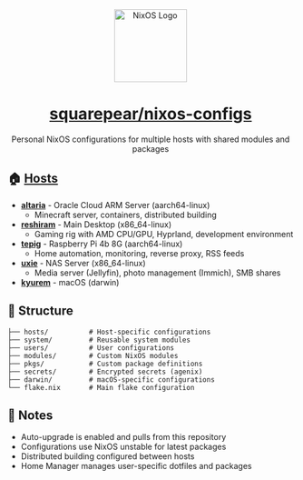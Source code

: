 <div align="center">
    <img src="https://raw.githubusercontent.com/NixOS/nixos-artwork/master/logo/nix-snowflake-colours.svg" width="128" height="128" alt="NixOS Logo">
    <h1><a href="https://github.com/squarepear/nixos-configs">squarepear/nixos-configs</a></h1>
    <p>Personal NixOS configurations for multiple hosts with shared modules and packages</p>
</div>

## 🏠 [Hosts](./hosts/)

- [**altaria**](./hosts/altaria/) - Oracle Cloud ARM Server (aarch64-linux)
  - Minecraft server, containers, distributed building
- [**reshiram**](./hosts/reshiram/) - Main Desktop (x86_64-linux)
  - Gaming rig with AMD CPU/GPU, Hyprland, development environment
- [**tepig**](./hosts/tepig/) - Raspberry Pi 4b 8G (aarch64-linux)
  - Home automation, monitoring, reverse proxy, RSS feeds
- [**uxie**](./hosts/uxie/) - NAS Server (x86_64-linux)
  - Media server (Jellyfin), photo management (Immich), SMB shares
- [**kyurem**](./hosts/kyurem/) - macOS (darwin)

## 📁 Structure

```
├── hosts/          # Host-specific configurations
├── system/         # Reusable system modules
├── users/          # User configurations
├── modules/        # Custom NixOS modules
├── pkgs/           # Custom package definitions
├── secrets/        # Encrypted secrets (agenix)
├── darwin/         # macOS-specific configurations
└── flake.nix       # Main flake configuration
```

## 📝 Notes

- Auto-upgrade is enabled and pulls from this repository
- Configurations use NixOS unstable for latest packages
- Distributed building configured between hosts
- Home Manager manages user-specific dotfiles and packages
